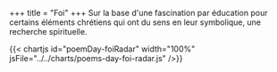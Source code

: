 +++
title = "Foi"
+++
Sur la base d'une fascination par éducation pour certains éléments chrétiens qui ont du sens en leur symbolique, une recherche spirituelle.

{{< chartjs id="poemDay-foiRadar" width="100%" jsFile="../../charts/poems-day-foi-radar.js" />}}

